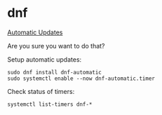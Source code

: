 # dnf

[Automatic Updates](https://docs.fedoraproject.org/en-US/quick-docs/autoupdates/#reasons-against-using-automatic-updates)

Are you sure you want to do that?


Setup automatic updates:

    sudo dnf install dnf-automatic
    sudo systemctl enable --now dnf-automatic.timer

Check status of timers:

    systemctl list-timers dnf-*
